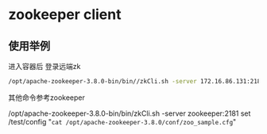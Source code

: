 # zookeeper client

## 使用举例

进入容器后 登录远端zk

```bash
/opt/apache-zookeeper-3.8.0-bin/bin//zkCli.sh -server 172.16.86.131:2181
```


其他命令参考zookeeper

/opt/apache-zookeeper-3.8.0-bin/bin/zkCli.sh -server zookeeper:2181 set /test/config "`cat /opt/apache-zookeeper-3.8.0/conf/zoo_sample.cfg`"
